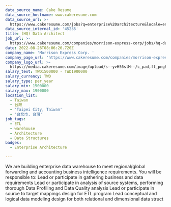 ```yaml
---
data_source_name: Cake Resume
data_source_hostname: www.cakeresume.com
data_source_url: >-
  https://www.cakeresume.com/jobs?q=enterprise%20architecture&locale=en&range%5Bsalary_range%5D%5Bmin%5D=1000000
data_source_internal_id: '45235'
title: (HQ) Data Architect
job_url: >-
  https://www.cakeresume.com/companies/morrison-express-corp/jobs/hq-data-architect
date: 2022-08-26T08:06:26.720Z
company_name: 'Morrison Express Corp. '
company_page_url: 'https://www.cakeresume.com/companies/morrison-express-corp'
company_logo_url: >-
  https://media.cakeresume.com/image/upload/s--yvHS6slM--/c_pad,fl_png8,h_200,w_200/v1633687199/oku5mwknkw09u9uqq7bc.png
salary_text: TWD1500000 - TWD1900000
salary_currency: TWD
salary_type: per_year
salary_min: 1500000
salary_max: 1900000
location_list:
  - Taiwan
  - 台灣
  - 'Taipei City, Taiwan'
  - '台北市, 台灣'
job_tags:
  - ETL
  - warehouse
  - Architecture
  - Data Structures
badges:
  - Enterprise Architecture

---
```


We are building enterprise data warehouse to meet regional/global forwarding and accounting business intelligence requirements. You will be responsible to: Lead or participate in gathering business and data requirements Lead or participate in analysis of source systems, performing thorough Data Profiling and Data Quality analysis Lead or participate in source to target mappings design for ETL program Lead conceptual and logical data modeling design for both relational and dimensional data struct